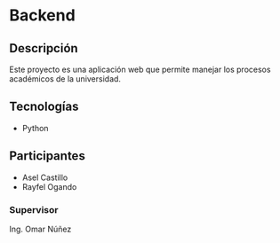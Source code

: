 # Backend

## Descripción
Este proyecto es una aplicación web que permite manejar los procesos académicos de la universidad.

## Tecnologías
- Python

## Participantes
- Asel Castillo
- Rayfel Ogando

### Supervisor
Ing. Omar Núñez
